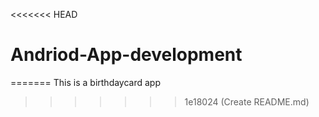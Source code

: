<<<<<<< HEAD
# Andriod-App-development
=======
This is a birthdaycard app
>>>>>>> 1e18024 (Create README.md)
